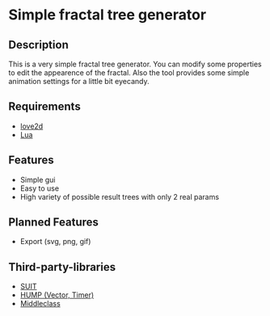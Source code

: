 # Simple fractal tree generator

## Description
This is a very simple fractal tree generator.
You can modify some properties to edit the appearence of the fractal.
Also the tool provides some simple animation settings for a little bit eyecandy.

## Requirements
+ [love2d](https://love2d.org/)
+ [Lua](#)

## Features
+ Simple gui
+ Easy to use
+ High variety of possible result trees with only 2 real params

## Planned Features
+ Export (svg, png, gif)

## Third-party-libraries
+ [SUIT](https://github.com/vrld/SUIT)
+ [HUMP (Vector, Timer)](https://github.com/vrld/hump)
+ [Middleclass](https://github.com/kikito/middleclass)